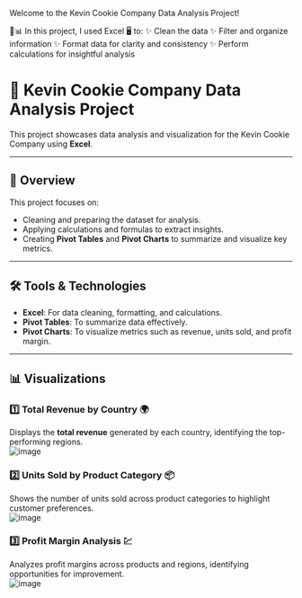 

Welcome to the Kevin Cookie Company Data Analysis Project! 

🍪📊  In this project, I used Excel 🖥️ to: ✨ Clean the data ✨ Filter and organize information ✨ Format data for clarity and consistency ✨ Perform calculations for insightful analysis  
# 🍪 Kevin Cookie Company Data Analysis Project  

This project showcases data analysis and visualization for the Kevin Cookie Company using **Excel**.  

---

## 🚀 Overview  
This project focuses on:  
- Cleaning and preparing the dataset for analysis.  
- Applying calculations and formulas to extract insights.  
- Creating **Pivot Tables** and **Pivot Charts** to summarize and visualize key metrics.  

---

## 🛠️ Tools & Technologies  
- **Excel**: For data cleaning, formatting, and calculations.  
- **Pivot Tables**: To summarize data effectively.  
- **Pivot Charts**: To visualize metrics such as revenue, units sold, and profit margin.  

---

## 📊 Visualizations  

### 1️⃣ Total Revenue by Country 🌍  
Displays the **total revenue** generated by each country, identifying the top-performing regions.  
![image](https://github.com/user-attachments/assets/505270b4-3d0b-4e10-afcd-e72a2dd45c95)

### 2️⃣ Units Sold by Product Category 📦  
Shows the number of units sold across product categories to highlight customer preferences.  
![image](https://github.com/user-attachments/assets/937210b7-d5f0-4f43-92a8-345d634490fb)


### 3️⃣ Profit Margin Analysis 💹  
Analyzes profit margins across products and regions, identifying opportunities for improvement.  
![image](https://github.com/user-attachments/assets/0b200163-ce2b-4f04-84f4-b7c456095e03)



